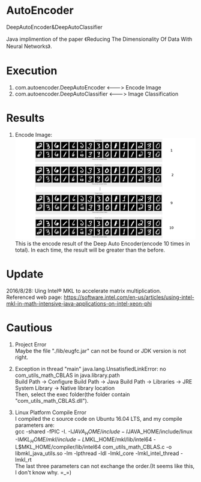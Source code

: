 # AutoEncoder
DeepAutoEncoder&amp;DeepAutoClassifier

Java implimention of the paper 《Reducing The Dimensionality Of Data With Neural Networks》. <br />

# Execution
1. com.autoencoder.DeepAutoEncoder      <---> Encode Image
2. com.autoencoder.DeepAutoClassifier   <---> Image Classification

# Results
1. Encode Image: <br />
<img border="0" src=https://github.com/Lapulatos/AutoEncoder/blob/master/encoder.png> <br />
  This is the encode result of the Deep Auto Encoder(encode 10 times in total). In each time, the result will be greater than the before.

# Update
2016/8/28: Uing Intel® MKL to accelerate matrix multiplication. <br />
Referenced web page: https://software.intel.com/en-us/articles/using-intel-mkl-in-math-intensive-java-applications-on-intel-xeon-phi <br />


# Cautious
1. Project Error <br />
  Maybe the file "./lib/eugfc.jar" can not be found or JDK version is not right.

2. Exception in thread "main" java.lang.UnsatisfiedLinkError: no com_utils_math_CBLAS in java.library.path <br />
  Build Path -> Configure Build Path -> Java Build Path -> Libraries -> JRE System Library -> Native library location <br />
  Then, select the exec folder(the folder contain "com_utils_math_CBLAS.dll").

3. Linux Platform Compile Error <br />
  I compiled the c source code on Ubuntu 16.04 LTS, and my compile parameters are: <br />
    gcc -shared -fPIC -I. -I$JAVA_HOME/include -I$JAVA_HOME/include/linux -I$MKL_HOME/mkl/include -L$MKL_HOME/mkl/lib/intel64 -L$MKL_HOME/compiler/lib/intel64 com_utils_math_CBLAS.c -o libmkl_java_utils.so -lm -lpthread -ldl -lmkl_core -lmkl_intel_thread -lmkl_rt <br />
  The last three parameters can not exchange the order.(It seems like this, I don't know why. =_=)
